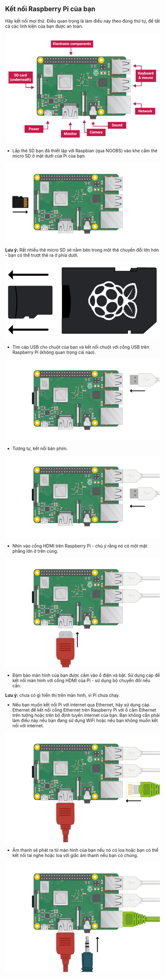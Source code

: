 ## Kết nối Raspberry Pi của bạn

Hãy kết nối mọi thứ. Điều quan trọng là làm điều này theo đúng thứ tự, để tất cả các linh kiện của bạn được an toàn.

![pi kết nối](images/pi-labelled.png)

+ Lắp thẻ SD bạn đã thiết lập với Raspbian (qua NOOBS) vào khe cắm thẻ micro SD ở mặt dưới của Pi của bạn. 

![thẻ SD](images/pi-sd.png)

**Lưu ý:** Rất nhiều thẻ micro SD sẽ nằm bên trong một thẻ chuyển đổi lớn hơn - bạn có thể trượt thẻ ra ở phía dưới.

![hộp thẻ sd](images/sd-card-holder.png)

+ Tìm cáp USB cho chuột của bạn và kết nối chuột với cổng USB trên Raspberry Pi (không quan trọng cái nào).

![chuột](images/pi-mouse.png)

+ Tương tự, kết nối bàn phím.

![bàn phím](images/pi-keyboard.png)

+ Nhìn vào cổng HDMI trên Raspberry Pi - chú ý rằng nó có một mặt phẳng lớn ở trên cùng.

![hdmi](images/pi-hdmi.png)

+ Đảm bảo màn hình của bạn được cắm vào ổ điện và bật. Sử dụng cáp để kết nối màn hình với cổng HDMI của Pi - sử dụng bộ chuyển đổi nếu cần.

**Lưu ý:** chưa có gì hiển thị trên màn hình, vì Pi chưa chạy.

+ Nếu bạn muốn kết nối Pi với internet qua Ethernet, hãy sử dụng cáp Ethernet để kết nối cổng Ethernet trên Raspberry Pi với ổ cắm Ethernet trên tường hoặc trên bộ định tuyến internet của bạn. Bạn không cần phải làm điều này nếu bạn đang sử dụng WiFi hoặc nếu bạn không muốn kết nối với internet.

![ethernet](images/pi-ethernet.png)

+ Âm thanh sẽ phát ra từ màn hình của bạn nếu nó có loa hoặc bạn có thể kết nối tai nghe hoặc loa với giắc âm thanh nếu bạn có chúng.

![tai nghe](images/pi-headphones.png)